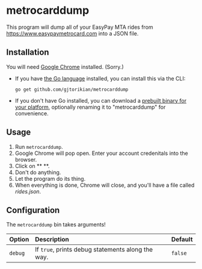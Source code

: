 # metrocarddump

This program will dump all of your EasyPay MTA rides from <https://www.easypaymetrocard.com> into a JSON file.

## Installation

You will need [Google Chrome](https://www.google.com/chrome/) installed. (Sorry.)

* If you have [the Go language](https://golang.org/dl/) installed, you can install this via the CLI:

      go get github.com/gjtorikian/metrocarddump

* If you don't have Go installed, you can download a [prebuilt binary for your
platform](https://github.com/gjtorikian/metrocarddump/releases), optionally renaming it to "metrocarddump" for convenience.

## Usage

1. Run `metrocarddump`.
2. Google Chrome will pop open. Enter your account credenitals into the browser.
3. Click on ** **.
4. Don't do anything.
5. Let the program do its thing.
6. When everything is done, Chrome will close, and you'll have a file called _rides.json_.

## Configuration

The `metrocarddump` bin takes arguments!

| Option | Description | Default |
| :----- | :---------- | :------ |
| `debug` | If `true`, prints debug statements along the way. | `false` |
